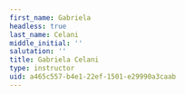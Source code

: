 ```yaml
---
first_name: Gabriela
headless: true
last_name: Celani
middle_initial: ''
salutation: ''
title: Gabriela Celani
type: instructor
uid: a465c557-b4e1-22ef-1501-e29990a3caab
---
```

